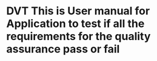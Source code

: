 # DVT This is User manual for Application to test if all the requirements for the quality assurance pass or fail
